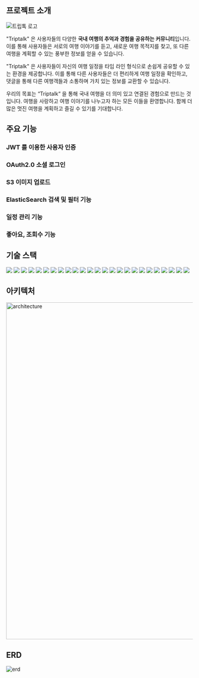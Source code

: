 ## 프로젝트 소개
![트립톡 로고](https://github.com/triptalk-4/triptalk-backend/assets/81555158/a9a5ce4e-895c-4239-8208-444415413887)


"Triptalk" 은 사용자들의 다양한 **국내 여행의 추억과 경험을 공유하는 커뮤니티**입니다. 이를 통해 사용자들은 서로의 여행 이야기를 듣고, 새로운 여행 목적지를 찾고, 또 다른 여행을 계획할 수 있는 풍부한 정보를 얻을 수 있습니다.

"Triptalk" 은 사용자들이 자신의 여행 일정을 타임 라인 형식으로 손쉽게 공유할 수 있는 환경을 제공합니다. 이를 통해 다른 사용자들은 더 편리하게 여행 일정을 확인하고, 댓글을 통해 다른 여행객들과 소통하며 가치 있는 정보를 교환할 수 있습니다.

우리의 목표는 “Triptalk“ 을 통해 국내 여행을 더 의미 있고 연결된 경험으로 만드는 것입니다. 여행을 사랑하고 여행 이야기를 나누고자 하는 모든 이들을 환영합니다. 함께 더 많은 멋진 여행을 계획하고 즐길 수 있기를 기대합니다.

## 주요 기능
### JWT 를 이용한 사용자 인증
### OAuth2.0 소셜 로그인
### S3 이미지 업로드
### ElasticSearch 검색 및 필터 기능
### 일정 관리 기능
### 좋아요, 조회수 기능

## 기술 스택 
<img src="https://img.shields.io/badge/java-F46D01?style=for-the-badge&logo=java&logoColor=white"> <img src="https://img.shields.io/badge/SpringBoot-6DA252?style=for-the-badge&logo=SpringBoot&logoColor=white"> <img src="https://img.shields.io/badge/Spring Data JPA-418813?style=for-the-badge&logo=Spring Data JPA&logoColor=white"> <img src="https://img.shields.io/badge/Spring Security-569A31?style=for-the-badge&logo=Spring Security&logoColor=white"> <img src="https://img.shields.io/badge/QueryDSL-2E77BC?style=for-the-badge&logo=QueryDSL&logoColor=white"> <img src="https://img.shields.io/badge/Gradle-173B3F?style=for-the-badge&logo=Gradle&logoColor=white"> <img src="https://img.shields.io/badge/Junit5-EF443B?style=for-the-badge&logo=Junit5&logoColor=white"> <img src="https://img.shields.io/badge/Mokito-01FF95?style=for-the-badge&logo=Mokito&logoColor=white"> <img src="https://img.shields.io/badge/MariaDB-1D2D35?style=for-the-badge&logo=MariaDB&logoColor=white"> <img src="https://img.shields.io/badge/Redis-E01F3D?style=for-the-badge&logo=Redis&logoColor=white"> <img src="https://img.shields.io/badge/ElasticSearch-EAB300?style=for-the-badge&logo=ElasticSearch&logoColor=white"> <img src="https://img.shields.io/badge/RDS-137CBD?style=for-the-badge&logo=amazonrds&logoColor=white"> <img src="https://img.shields.io/badge/S3-DC2829?style=for-the-badge&logo=amazons3&logoColor=white"> <img src="https://img.shields.io/badge/EC2-FF5100?style=for-the-badge&logo=amazonec2&logoColor=white"> <img src="https://img.shields.io/badge/Route 53-FF5722?style=for-the-badge&logo=amazonroute53&logoColor=white"> <img src="https://img.shields.io/badge/CodeDeploy-58A616?style=for-the-badge&logo=CodeDeploy&logoColor=white"> <img src="https://img.shields.io/badge/GitHub-000000?style=for-the-badge&logo=GitHub&logoColor=white"> <img src="https://img.shields.io/badge/Git Action-1D9BF0?style=for-the-badge&logo=githubactions&logoColor=white"> <img src="https://img.shields.io/badge/smtp-5BC4EE?style=for-the-badge&logo=smtp&logoColor=white"> <img src="https://img.shields.io/badge/oauth2-3333FF?style=for-the-badge&logo=oauth2&logoColor=white"> <img src="https://img.shields.io/badge/json web token-000000?style=for-the-badge&logo=jsonwebtokens&logoColor=white"> <img src="https://img.shields.io/badge/swagger-85EA2D?style=for-the-badge&logo=swagger&logoColor=white"> <img src="https://img.shields.io/badge/postman-FF6C37?style=for-the-badge&logo=postman&logoColor=white"> <img src="https://img.shields.io/badge/slack-4A154B?style=for-the-badge&logo=slack&logoColor=white"> <img src="https://img.shields.io/badge/notion-000000?style=for-the-badge&logo=notion&logoColor=white">

## 아키텍처
<img width="908" alt="architecture" src="https://github.com/triptalk-4/triptalk-backend/assets/129822965/8afe589b-6f38-4018-a7c6-45f4dac94f13">

## ERD
![erd](https://github.com/triptalk-4/triptalk-backend/assets/129822965/eb03b565-5dca-4a3f-a130-e3b42e7e1fa7)
